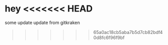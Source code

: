 hey
<<<<<<< HEAD
=======
some update
update from gitkraken
>>>>>>> 65a0ac18cb5aba7b5d7cb82bdf40d8fc6f96f9bf
